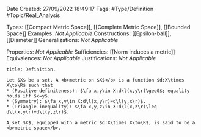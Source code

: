 <div class="topSpace"></div>

Date Created: 27/09/2022 18:49:17
Tags: #Type/Definition #Topic/Real_Analysis

Types: [[Compact Metric Space]], [[Complete Metric Space]], [[Bounded Space]]
Examples: <i>Not Applicable</i>
Constructions: [[Epsilon-ball]], [[Diameter]]
Generalizations: <i>Not Applicable</i>

Properties: <i>Not Applicable</i>
Sufficiencies: [[Norm induces a metric]]
Equivalences: <i>Not Applicable</i>
Justifications: <i>Not Applicable</i>

``` ad-Definition
title: Definition.

Let $X$ be a set. A <b>metric on $X$</b> is a function $d:X\times X\to\R$ such that
* (Positive-definiteness): $\fa x,y\in X:d\l(x,y\r)\geq0$; equality holds iff $x=y$.
* (Symmetry): $\fa x,y\in X:d\l(x,y\r)=d\l(y,x\r)$.
* (Triangle-inequality): $\fa x,y,z\in X:d\l(x,z\r)\leq d\l(x,y\r)+d\l(y,z\r)$.

A set $X$, equipped with a metric $d:X\times X\to\R$, is said to be a <b>metric space</b>.

```
